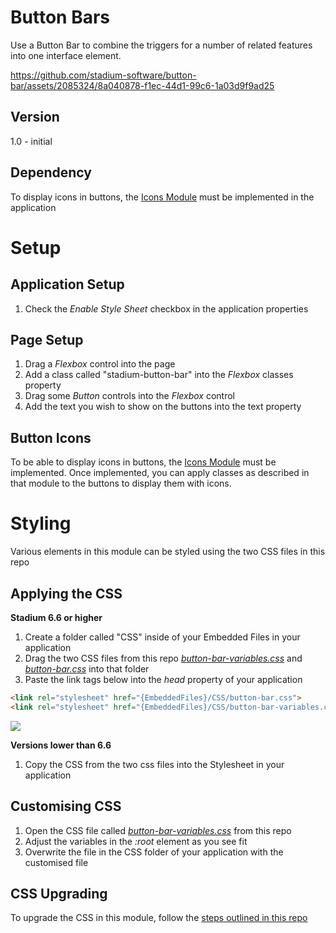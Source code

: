 # Button Bars

Use a Button Bar to combine the triggers for a number of related features into one interface element. 

https://github.com/stadium-software/button-bar/assets/2085324/8a040878-f1ec-44d1-99c6-1a03d9f9ad25

## Version 
1.0 - initial

## Dependency
To display icons in buttons, the [Icons Module](https://github.com/stadium-software/icons) must be implemented in the application

# Setup

## Application Setup
1. Check the *Enable Style Sheet* checkbox in the application properties

## Page Setup
1. Drag a *Flexbox* control into the page 
2. Add a class called "stadium-button-bar" into the *Flexbox* classes property
3. Drag some *Button* controls into the *Flexbox* control
4. Add the text you wish to show on the buttons into the text property

## Button Icons
To be able to display icons in buttons, the [Icons Module](https://github.com/stadium-software/icons) must be implemented. Once implemented, you can apply classes as described in that module to the buttons to display them with icons. 

# Styling
Various elements in this module can be styled using the two CSS files in this repo

## Applying the CSS

**Stadium 6.6 or higher**
1. Create a folder called "CSS" inside of your Embedded Files in your application
2. Drag the two CSS files from this repo [*button-bar-variables.css*](button-bar-variables.css) and [*button-bar.css*](button-bar.css) into that folder
3. Paste the link tags below into the *head* property of your application
```html
<link rel="stylesheet" href="{EmbeddedFiles}/CSS/button-bar.css">
<link rel="stylesheet" href="{EmbeddedFiles}/CSS/button-bar-variables.css">
``` 

![](images/ApplicationHeadProp.png)

**Versions lower than 6.6**
1. Copy the CSS from the two css files into the Stylesheet in your application

## Customising CSS
1. Open the CSS file called [*button-bar-variables.css*](button-bar-variables.css) from this repo
2. Adjust the variables in the *:root* element as you see fit
3. Overwrite the file in the CSS folder of your application with the customised file

## CSS Upgrading
To upgrade the CSS in this module, follow the [steps outlined in this repo](https://github.com/stadium-software/samples-upgrading)
